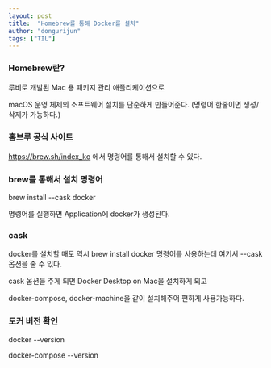 ```yaml
---
layout: post
title:  "Homebrew를 통해 Docker를 설치"
author: "dongurijun"
tags: ["TIL"]
---
```


### Homebrew란?

루비로 개발된 Mac 용 패키지 관리 애플리케이션으로

macOS 운영 체제의 소프트웨어 설치를 단순하게 만들어준다. (명령어 한줄이면 생성/삭제가 가능하다.)

### 홈브루 공식 사이트

https://brew.sh/index_ko 에서 명령어를 통해서 설치할 수 있다.

### brew를 통해서 설치 명령어

brew install --cask docker

명령어를 실행하면 Application에 docker가 생성된다.

### cask

docker를 설치할 때도 역시 brew install docker 명령어를 사용하는데 여기서 --cask 옵션을 줄 수 있다.

cask 옵션을 주게 되면 Docker Desktop on Mac을 설치하게 되고

docker-compose, docker-machine을 같이 설치해주어 편하게 사용가능하다.

### 도커 버전 확인

docker --version

docker-compose --version